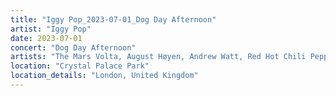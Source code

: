 ```yaml
---
title: "Iggy Pop_2023-07-01_Dog Day Afternoon"
artist: "Iggy Pop"
date: 2023-07-01
concert: "Dog Day Afternoon"
artists: "The Mars Volta, August Høyen, Andrew Watt, Red Hot Chili Peppers, Blondie, Adekunle GOLD, Anna Calvi, Amenra, Dagny, Bones of Minerva, ABC, Calexico, Airbourne, Architects, Ana Popovic, Adam Ant, Iggy Pop, Chad Smith, Arooj Aftab, Alter Bridge, Generation Sex, Aphex Twin, Calum Scott, Asking Alexandria, Animotion"
location: "Crystal Palace Park"
location_details: "London, United Kingdom"
---
```

